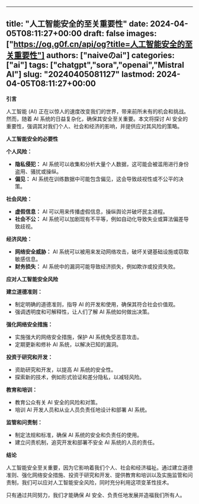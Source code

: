 
---
title: "人工智能安全的至关重要性"
date: 2024-04-05T08:11:27+00:00
draft: false
images: ["https://og.g0f.cn/api/og?title=人工智能安全的至关重要性"]
authors: ["naiveのai"]
categories: ["ai"]
tags: ["chatgpt","sora","openai","Mistral AI"]
slug: "20240405081127"
lastmod: 2024-04-05T08:11:27+00:00
---
**引言**

人工智能 (AI) 正在以惊人的速度改变我们的世界，带来前所未有的机会和挑战。然而，随着 AI 系统的日益复杂化，确保其安全至关重要。本文将探讨 AI 安全的重要性，强调其对我们个人、社会和经济的影响，并提供应对其风险的策略。

**人工智能安全的必要性**

**个人风险：**

* **隐私侵犯：** AI 系统可以收集和分析大量个人数据，这可能会被滥用进行身份盗用、骚扰或操纵。
* **偏见：** AI 系统在训练数据中可能包含偏见，这会导致歧视性或不公平的决策。

**社会风险：**

* **虚假信息：** AI 可以用来传播虚假信息，操纵舆论并破坏民主进程。
* **社会不公：** AI 系统可以加剧现有不平等，例如自动化导致失业或算法偏差导致歧视。

**经济风险：**

* **网络安全威胁：** AI 系统可以被用来发动网络攻击，破坏关键基础设施或窃取敏感信息。
* **财务损失：** AI 系统中的漏洞可能导致经济损失，例如欺诈或投资失败。

**应对人工智能安全风险**

**建立道德准则：**

* 制定明确的道德准则，指导 AI 的开发和使用，确保其符合社会价值观。
* 强调透明度和可解释性，让人们了解 AI 系统如何做出决策。

**强化网络安全措施：**

* 实施强大的网络安全措施，保护 AI 系统免受恶意攻击。
* 定期更新和修补 AI 系统，以解决已知的漏洞。

**投资于研究和开发：**

* 资助研究和开发，以提高 AI 系统的安全性。
* 探索新的技术，例如形式验证和差分隐私，以减轻风险。

**教育和培训：**

* 教育公众有关 AI 安全的风险和对策。
* 培训 AI 开发人员和从业人员负责任地设计和部署 AI 系统。

**监管和问责制：**

* 制定法规和标准，确保 AI 系统的安全和负责任的使用。
* 建立问责机制，追究开发和部署不安全 AI 系统的人员的责任。

**结论**

人工智能安全至关重要，因为它影响着我们个人、社会和经济福祉。通过建立道德准则、强化网络安全措施、投资于研究和开发、提供教育和培训以及实施监管和问责制，我们可以应对人工智能安全风险，同时充分利用这项变革性技术。

只有通过共同努力，我们才能确保 AI 安全、负责任地发展并造福我们所有人。